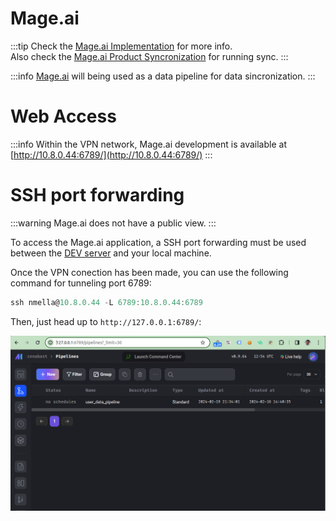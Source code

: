 # Mage.ai

:::tip
Check the [Mage.ai Implementation](../../2_Store%20Project/development-functionalities/mage-ai.md) for more info.\
Also check the [Mage.ai Product Syncronization](../../2_Store%20Project/development-functionalities/product-sync.md) for running sync.
:::

:::info
[Mage.ai](https://github.com/mage-ai/mage-ai) will being used as a data pipeline for data sincronization.
:::

# Web Access

:::info
Within the VPN network, Mage.ai development is available at [http://10.8.0.44:6789/](http://10.8.0.44:6789/)
:::

# SSH port forwarding

:::warning
Mage.ai does not have a public view.
:::

To access the Mage.ai application, a SSH port forwarding must be used between the [DEV server](../dev-server.md) and your local machine.

Once the VPN conection has been made, you can use the following command for tunneling port 6789:

```jsx
ssh nmella@10.8.0.44 -L 6789:10.8.0.44:6789
```

Then, just head up to `http://127.0.0.1:6789/`:

![Mage.ai Dashboard](/img/2024-02-23_09-54.png)